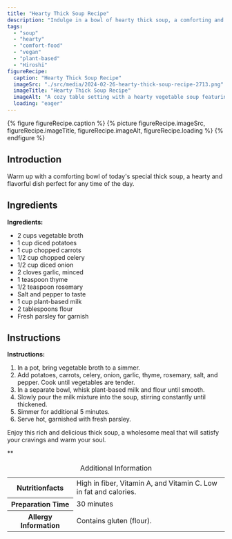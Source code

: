 ```yaml
---
title: "Hearty Thick Soup Recipe"
description: "Indulge in a bowl of hearty thick soup, a comforting and satisfying dish perfect for any occasion. This vegan recipe is rich in flavor and easy to make."
tags:
  - "soup"
  - "hearty"
  - "comfort-food"
  - "vegan"
  - "plant-based"
  - "Hiroshi"
figureRecipe: 
  caption: "Hearty Thick Soup Recipe"
  imageSrc: "./src/media/2024-02-26-hearty-thick-soup-recipe-2713.png"
  imageTitle: "Hearty Thick Soup Recipe"
  imageAlt: "A cozy table setting with a hearty vegetable soup featuring potatoes, carrots, and celery, garnished with fresh parsley."
  loading: "eager"
---
```


{% figure figureRecipe.caption %}
{% picture figureRecipe.imageSrc, figureRecipe.imageTitle, figureRecipe.imageAlt, figureRecipe.loading %}
{% endfigure %}

## Introduction

Warm up with a comforting bowl of today's special thick soup, a hearty and flavorful dish perfect for any time of the day.

## Ingredients

**Ingredients:**
- 2 cups vegetable broth
- 1 cup diced potatoes
- 1 cup chopped carrots
- 1/2 cup chopped celery
- 1/2 cup diced onion
- 2 cloves garlic, minced
- 1 teaspoon thyme
- 1/2 teaspoon rosemary
- Salt and pepper to taste
- 1 cup plant-based milk
- 2 tablespoons flour
- Fresh parsley for garnish

## Instructions

**Instructions:**
1. In a pot, bring vegetable broth to a simmer.
2. Add potatoes, carrots, celery, onion, garlic, thyme, rosemary, salt, and pepper. Cook until vegetables are tender.
3. In a separate bowl, whisk plant-based milk and flour until smooth.
4. Slowly pour the milk mixture into the soup, stirring constantly until thickened.
5. Simmer for additional 5 minutes.
6. Serve hot, garnished with fresh parsley.

Enjoy this rich and delicious thick soup, a wholesome meal that will satisfy your cravings and warm your soul.

**

<table><caption class='sr-only'>Additional Information</caption><tr><th>Nutritionfacts</th><td>High in fiber, Vitamin A, and Vitamin C. Low in fat and calories.&nbsp;</td></tr><tr><th>Preparation Time</th><td>30 minutes&nbsp;</td></tr><tr><th>Allergy Information</th><td>Contains gluten (flour).&nbsp;</td></tr></table>

